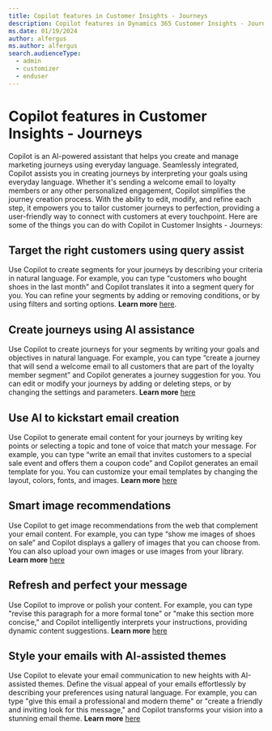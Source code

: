 ```yaml
---
title: Copilot features in Customer Insights - Journeys
description: Copilot features in Dynamics 365 Customer Insights - Journeys.
ms.date: 01/19/2024
author: alfergus
ms.author: alfergus
search.audienceType: 
  - admin
  - customizer
  - enduser
---
```


# Copilot features in Customer Insights - Journeys

Copilot is an AI-powered assistant that helps you create and manage marketing journeys using everyday language. Seamlessly integrated, Copilot assists you in creating journeys by interpreting your goals using everyday language. Whether it's sending a welcome email to loyalty members or any other personalized engagement, Copilot simplifies the journey creation process. With the ability to edit, modify, and refine each step, it empowers you to tailor customer journeys to perfection, providing a user-friendly way to connect with customers at every touchpoint. Here are some of the things you can do with Copilot in Customer Insights - Journeys:

## Target the right customers using query assist

Use Copilot to create segments for your journeys by describing your criteria in natural language. For example, you can type “customers who bought shoes in the last month” and Copilot translates it into a segment query for you. You can refine your segments by adding or removing conditions, or by using filters and sorting options. **Learn more** [here](real-time-marketing-natural-language-segments.md).

## Create journeys using AI assistance

Use Copilot to create journeys for your segments by writing your goals and objectives in natural language. For example, you can type “create a journey that will send a welcome email to all customers that are part of the loyalty member segment” and Copilot generates a journey suggestion for you. You can edit or modify your journeys by adding or deleting steps, or by changing the settings and parameters. **Learn more** [here](real-time-marketing-use-copilot-create-journey.md)

## Use AI to kickstart email creation

Use Copilot to generate email content for your journeys by writing key points or selecting a topic and tone of voice that match your message. For example, you can type “write an email that invites customers to a special sale event and offers them a coupon code” and Copilot generates an email template for you. You can customize your email templates by changing the layout, colors, fonts, and images. **Learn more** [here](content-ideas.md)

## Smart image recommendations

Use Copilot to get image recommendations from the web that complement your email content. For example, you can type “show me images of shoes on sale” and Copilot displays a gallery of images that you can choose from. You can also upload your own images or use images from your library. **Learn more** [here](upload-images-files.md)

## Refresh and perfect your message

Use Copilot to improve or polish your content. For example, you can type "revise this paragraph for a more formal tone" or "make this section more concise," and Copilot intelligently interprets your instructions, providing dynamic content suggestions. **Learn more** [here](content-rewrite.md)

## Style your emails with AI-assisted themes

Use Copilot to elevate your email communication to new heights with AI-assisted themes. Define the visual appeal of your emails effortlessly by describing your preferences using natural language. For example, you can type "give this email a professional and modern theme" or "create a friendly and inviting look for this message," and Copilot transforms your vision into a stunning email theme. **Learn more** [here](email-theme.md)